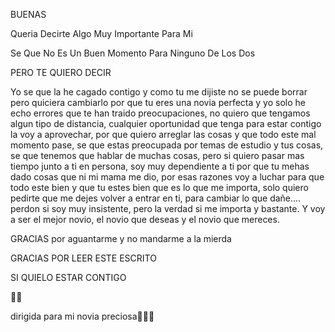 BUENAS

Queria Decirte Algo Muy Importante Para Mi

Se Que No Es Un Buen Momento Para Ninguno De Los Dos

PERO TE QUIERO DECIR

Yo se que la he cagado contigo y como tu me dijiste no se puede borrar pero quiciera cambiarlo por que tu eres una novia perfecta y yo solo he echo errores que te han traido preocupaciones, no quiero que tengamos algun tipo de distancia, cualquier oportunidad que tenga para estar contigo la voy a aprovechar, por que quiero arreglar las cosas y que todo este mal momento pase, se que estas preocupada por temas de estudio y tus cosas, se que tenemos que hablar de muchas cosas, pero si quiero pasar mas tiempo junto a ti en persona, soy muy dependiente a ti por que tu mehas dado cosas que ni mi mama me dio, por esas razones voy a luchar para que todo este bien y que tu estes bien que es lo que me importa, solo quiero pedirte que me dejes volver a entrar en ti, para cambiar lo que dañe.... perdon si soy muy insistente, pero la verdad si me importa y bastante. Y voy a ser el mejor novio, el novio que deseas y el novio que mereces.

GRACIAS por aguantarme y no mandarme a la mierda

GRACIAS POR LEER ESTE ESCRITO

SI QUIELO ESTAR CONTIGO

🤎🤎

dirigida para mi novia preciosa🤎🤎🤎

